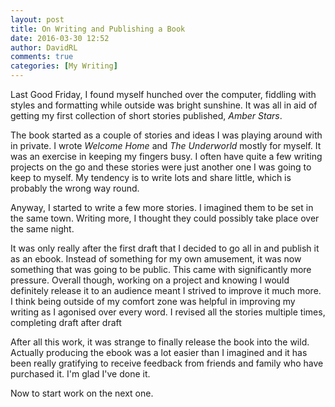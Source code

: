 ```yaml
---
layout: post
title: On Writing and Publishing a Book
date: 2016-03-30 12:52
author: DavidRL
comments: true
categories: [My Writing]
---
```

Last Good Friday, I found myself hunched over the computer, fiddling with styles and formatting while outside was bright sunshine. It was all in aid of getting my first collection of short stories published, *Amber Stars*.

The book started as a couple of stories and ideas I was playing around with in private. I wrote *Welcome Home* and *The Underworld* mostly for myself. It was an exercise in keeping my fingers busy. I often have quite a few writing projects on the go and these stories were just another one I was going to keep to myself. My tendency is to write lots and share little, which is probably the wrong way round.

Anyway, I started to write a few more stories. I imagined them to be set in the same town. Writing more, I thought they could possibly take place over the same night.

It was only really after the first draft that I decided to go all in and publish it as an ebook. Instead of something for my own amusement, it was now something that was going to be public. This came with significantly more pressure. Overall though, working on a project and knowing I would definitely release it to an audience meant I strived to improve it much more. I think being outside of my comfort zone was helpful in improving my writing as I agonised over every word. I revised all the stories multiple times, completing draft after draft

After all this work, it was strange to finally release the book into the wild. Actually producing the ebook was a lot easier than I imagined and it has been really gratifying to receive feedback from friends and family who have purchased it. I'm glad I've done it.

Now to start work on the next one.

